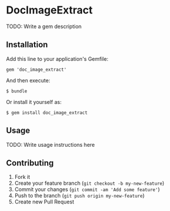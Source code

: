 # DocImageExtract

TODO: Write a gem description

## Installation

Add this line to your application's Gemfile:

    gem 'doc_image_extract'

And then execute:

    $ bundle

Or install it yourself as:

    $ gem install doc_image_extract

## Usage

TODO: Write usage instructions here

## Contributing

1. Fork it
2. Create your feature branch (`git checkout -b my-new-feature`)
3. Commit your changes (`git commit -am 'Add some feature'`)
4. Push to the branch (`git push origin my-new-feature`)
5. Create new Pull Request
